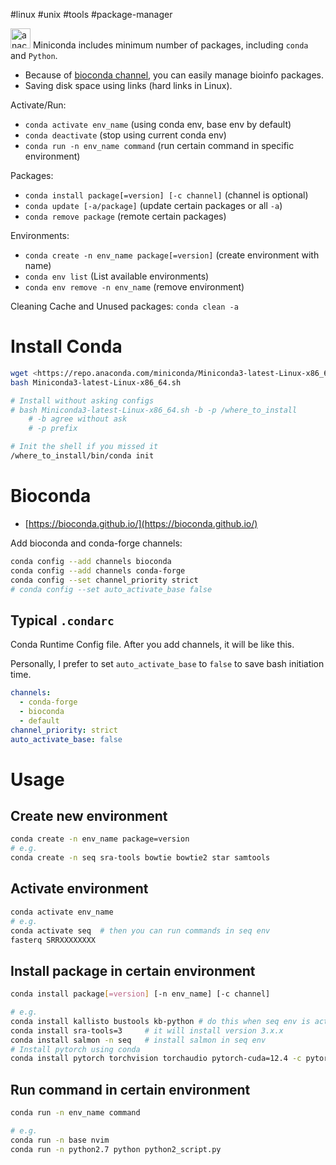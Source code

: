 #linux #unix #tools #package-manager

<img alt="anaconda logo" height=32 src="https://docs.anaconda.com/_static/Anaconda_Icon.png" /> Miniconda includes minimum number of packages, including `conda` and `Python`.

- Because of [bioconda channel](https://bioconda.github.io/), you can easily manage bioinfo packages.
- Saving disk space using links (hard links in Linux).

Activate/Run:

- `conda activate env_name` (using conda env, base env by default)
- `conda deactivate` (stop using current conda env)
- `conda run -n env_name command` (run certain command in specific environment)

Packages:

- `conda install package[=version] [-c channel]` (channel is optional)
- `conda update [-a/package]` (update certain packages or all `-a`)
- `conda remove package` (remote certain packages)

Environments:

- `conda create -n env_name package[=version]` (create environment with name)
- `conda env list` (List available environments)
- `conda env remove -n env_name` (remove environment)

Cleaning Cache and Unused packages: `conda clean -a`

# Install Conda

```bash
wget <https://repo.anaconda.com/miniconda/Miniconda3-latest-Linux-x86_64.sh>
bash Miniconda3-latest-Linux-x86_64.sh

# Install without asking configs
# bash Miniconda3-latest-Linux-x86_64.sh -b -p /where_to_install
	# -b agree without ask
	# -p prefix

# Init the shell if you missed it
/where_to_install/bin/conda init
```

# Bioconda

- [https://bioconda.github.io/](https://bioconda.github.io/)

Add bioconda and conda-forge channels:

```bash
conda config --add channels bioconda
conda config --add channels conda-forge
conda config --set channel_priority strict
# conda config --set auto_activate_base false
```

## Typical `.condarc`

Conda Runtime Config file. After you add channels, it will be like this.

Personally, I prefer to set `auto_activate_base` to `false` to save bash initiation time.

```yaml
channels:
  - conda-forge
  - bioconda
  - default
channel_priority: strict
auto_activate_base: false
```

# Usage

## Create new environment

```bash
conda create -n env_name package=version
# e.g.
conda create -n seq sra-tools bowtie bowtie2 star samtools
```

## Activate environment

```bash
conda activate env_name
# e.g.
conda activate seq  # then you can run commands in seq env
fasterq SRRXXXXXXXX
```

## Install package in certain environment

```bash
conda install package[=version] [-n env_name] [-c channel]

# e.g.
conda install kallisto bustools kb-python # do this when seq env is activated
conda install sra-tools=3     # it will install version 3.x.x
conda install salmon -n seq   # install salmon in seq env
# Install pytorch using conda
conda install pytorch torchvision torchaudio pytorch-cuda=12.4 -c pytorch -c nvidia
```

## Run command in certain environment

```bash
conda run -n env_name command

# e.g.
conda run -n base nvim
conda run -n python2.7 python python2_script.py
```